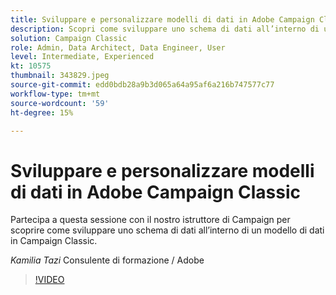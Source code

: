 ```yaml
---
title: Sviluppare e personalizzare modelli di dati in Adobe Campaign Classic
description: Scopri come sviluppare uno schema di dati all’interno di un modello di dati in Campaign Classic
solution: Campaign Classic
role: Admin, Data Architect, Data Engineer, User
level: Intermediate, Experienced
kt: 10575
thumbnail: 343829.jpeg
source-git-commit: edd0bdb28a9b3d065a64a95af6a216b747577c77
workflow-type: tm+mt
source-wordcount: '59'
ht-degree: 15%

---
```


# Sviluppare e personalizzare modelli di dati in Adobe Campaign Classic

Partecipa a questa sessione con il nostro istruttore di Campaign per scoprire come sviluppare uno schema di dati all’interno di un modello di dati in Campaign Classic.

*Kamilia Tazi* Consulente di formazione / Adobe

>[!VIDEO](https://video.tv.adobe.com/v/343829/?quality=12&learn=on)
